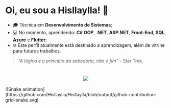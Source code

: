 # Oi, eu sou a Hisllaylla!  🖖
* 🎓 Técnica em **Desenvolvimento de Sistemas**;
* 💻 No momento, aprendendo: **C# OOP**, **.NET**, **ASP.NET**, **Front-End**, **SQL**, **Azure** e **Flutter**;
* 🌐 Este perfil atualmente está destinado a aprendizagem, além de vitrine para futuros trabalhos.
>_"A lógica é o princípio da sabedoria, não o fim"_ - Star Trek.
#
<div>
  <p align="center">
    <a heref="https://github.com/Hisllaylla">
    <img height="180em" src="https://github-readme-stats.vercel.app/api?username=Hisllaylla&show_icons=true&theme=jolly&include_all_commits=true&count_private=true"/>
  </p>
</div>  
![Snake animation](https://github.com/Hisllaylla/Hisllaylla/blob/output/github-contribution-grid-snake.svg)
